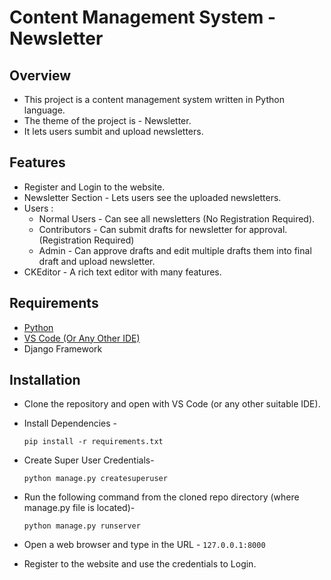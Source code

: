 # Content Management System - Newsletter
## Overview
* This project is a content management system written in Python language.
* The theme of the project is - Newsletter.
* It lets users sumbit and upload newsletters.

## Features
* Register and Login to the website.
* Newsletter Section - Lets users see the uploaded newsletters.
* Users :
  - Normal Users - Can see all newsletters (No Registration Required).
  - Contributors  - Can submit drafts for newsletter for approval. (Registration Required)
  - Admin - Can approve drafts and edit multiple drafts them into final draft and upload newsletter.
* CKEditor - A rich text editor with many features.

## Requirements
* [Python](https://www.python.org/downloads/)
* [VS Code (Or Any Other IDE)](https://code.visualstudio.com/download)
* Django Framework

## Installation
* Clone the repository and open with VS Code (or any other suitable IDE).
* Install Dependencies - 

  ```pip install -r requirements.txt```
  
* Create Super User Credentials-
  
  ```python manage.py createsuperuser```
* Run the following command from the cloned repo directory (where manage.py file is located)-

  ```python manage.py runserver```
* Open a web browser and type in the URL - ```127.0.0.1:8000```
* Register to the website and use the credentials to Login.

